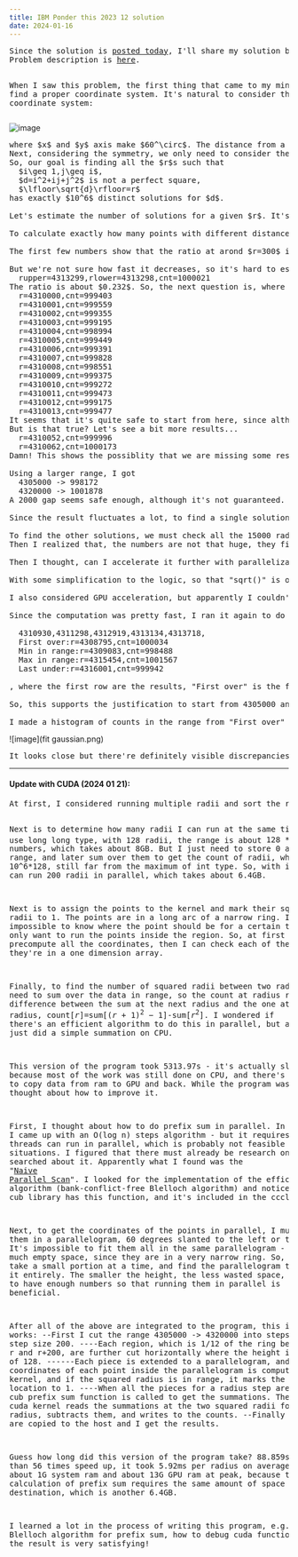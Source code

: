 ```yaml
---
title: IBM Ponder this 2023 12 solution
date: 2024-01-16
---
```

<link rel="stylesheet" href="/Yi-blog/css/styles.css">
<script src='https://cdnjs.cloudflare.com/ajax/libs/jquery/3.1.1/jquery.min.js' type='text/javascript'/>
<script src='https://cdnjs.cloudflare.com/ajax/libs/highlight.js/9.9.0/highlight.min.js' type='text/javascript'/>
<script src='https://cdnjs.cloudflare.com/ajax/libs/showdown/1.6.2/showdown.min.js' type='text/javascript'/>
<link href='https://cdnjs.cloudflare.com/ajax/libs/highlight.js/9.9.0/styles/default.min.css' id='markdown' rel='stylesheet'/>
<script>
    function loadScript(src){
      return new Promise(function(resolve, reject){
        let script = document.createElement(&#39;script&#39;);
        script.src = src;
        script.onload = () =&gt; resolve(script);
        script.onerror = () =&gt; reject(new Error(`Script load error for ${src}`));
        document.head.append(script);
      });
    }
    loadScript(&quot;https://yjian012.github.io/Yi-blog/js/markdown-highlight-in-blogger.js&quot;).then(script=&gt;loadScript(&quot;https://yjian012.github.io/Yi-blog/js/scripts.js&quot;));
  //https://mxp22.surge.sh/markdown-highlight-in-blogger.js
</script>
<pre>
Since the solution is <a href="https://research.ibm.com/haifa/ponderthis/solutions/December2023.html">posted today</a>, I'll share my solution below.
Problem description is <a href="https://research.ibm.com/haifa/ponderthis/challenges/December2023.html">here</a>.

When I saw this problem, the first thing that came to my mind is, to find a proper coordinate system. It's natural to consider the following coordinate system:
</pre>
![image](coor.png)
<pre>
where $x$ and $y$ axis make $60^\circ$. The distance from a point at $(i,j)$ to the origin is, $d=\sqrt{i^2+j^2-2ij\cos(120^\circ)}=\sqrt{i^2+j^2+ij}$.
Next, considering the symmetry, we only need to consider the points that's within $30^\circ$ to $x$ axis, or equavalently, from $30^\circ$ to $60^\circ$, i.e. $j\geq i$.
So, our goal is finding all the $r$s such that 
  $i\geq 1,j\geq i$,
  $d=i^2+ij+j^2$ is not a perfect square,
  $\lfloor\sqrt{d}\rfloor=r$
has exactly $10^6$ distinct solutions for $d$.

Let's estimate the number of solutions for a given $r$. It's easy to find the density of the points, $2/\sqrt 3$, and the area of the ring is close to $2\pi r$, so there are about $4\pi r/\sqrt 3$ points. If we only consider $1/12$ of the ring, there are $\pi r / 3\sqrt 3\approx 0.6r$ points. But a finite proportion of the points are on the circle, and different points may have the same distance, so the actual ratio should be smaller than $0.6$.

To calculate exactly how many points with different distances are there inside the ring of radius $r$, the range of $i$ is from $\lceil r/\sqrt 3\rceil$ to $r$, and we can find the range of $j$ by solving the quadratic equation. Iterating through them and using a hash set to exclude the duplicate distances, we can find the result.

The first few numbers show that the ratio at arond $r=300$ is about $0.4$. As $i$ and $j$ increase, intuitively, the probability that multiple $(i,j)$ pairs give the same $d$ may increase, so the ratio may decrease slowly. At $r=1000$, the ratio lowers to $0.342$.

But we're not sure how fast it decreases, so it's hard to estimate where exactly we should start at. Typically this kind of estimation can be solved by binary search. A simple binary search gives:
  rupper=4313299,rlower=4313298,cnt=1000021
The ratio is about $0.232$. So, the next question is, where exactly should we start at? Let's try $431000$. The first few results are,
  r=4310000,cnt=999403
  r=4310001,cnt=999559
  r=4310002,cnt=999355
  r=4310003,cnt=999195
  r=4310004,cnt=998994
  r=4310005,cnt=999449
  r=4310006,cnt=999391
  r=4310007,cnt=999828
  r=4310008,cnt=998551
  r=4310009,cnt=999375
  r=4310010,cnt=999272
  r=4310011,cnt=999473
  r=4310012,cnt=999175
  r=4310013,cnt=999477
It seems that it's quite safe to start from here, since although it fluctuates, it's still more or less far from 1000000.
But is that true? Let's see a bit more results...
  r=4310052,cnt=999996
  r=4310062,cnt=1000173
Damn! This shows the possiblity that we are missing some results that are less than 4310000.

Using a larger range, I got
  4305000 -> 998172
  4320000 -> 1001878
A 2000 gap seems safe enough, although it's not guaranteed. Let's use this range to start with.

Since the result fluctuates a lot, to find a single solution is not much different from finding all the solutions. We just simply check all the radii in range. But from the hint, it's much easier to find the palindrome solution, since the choices are much fewer. We just need to check 430?034 and 431?134. The result is 4313134.

To find the other solutions, we must check all the 15000 radii. Now, performance becomes an issue. It would take about 13 hours for the python program that I first wrote to complete.
Then I realized that, the numbers are not that huge, they fit in "int" type in C++, and the squares can be stored in a "long long". And indeed, it's much faster.

Then I thought, can I accelerate it further with parallelization? I was thinking of openMP, but while I browse relevant information, I learned that there's class for parallelization in C++17 STL. So, I figured out how to use "std::execution::par" to run the functions in parallel, which sped up the program by a factor of the number of cores, which is 4.

With some simplification to the logic, so that "sqrt()" is only called once in the calculation for each x-coordinate and radius where the rest are all integer operations, I managed to get the result in 5038.41s. The time per each radius is 5038.41s/15000 = 0.336s, really fast. Even without the multi-core parallelization, it would still be about 1.34s per radius, much faster than the speed they show on the solution page.

I also considered GPU acceleration, but apparently I couldn't simply put an STL hash set inside a CUDA kernel. I noticed that there are open source hash set implementations for CUDA, but it's probably not easy to integrate them into google colab. Anyway, I'll look into them when it's necessary.

Since the computation was pretty fast, I ran it again to do some statistics. The results are,

  4310930,4311298,4312919,4313134,4313718,
  First over:r=4308795,cnt=1000034
  Min in range:r=4309083,cnt=998488
  Max in range:r=4315454,cnt=1001567
  Last under:r=4316001,cnt=999942

, where the first row are the results, "First over" is the first radius whose count is greater or equal to 1000000, "Min in range" is the minimum count after "First over", and "Max in range" is the maximum before "Last under", which is the last radius whose count is below 1000000.

So, this supports the justification to start from 4305000 and end at 4320000, since there are fairly large gaps between them and "First over" and "Last under" respectively. It's unlikely that we're missing a solution outside the range.

I made a histogram of counts in the range from "First over" to "Last under" and fit it to a normal distribution:
</pre>
![image](fit gaussian.png)
<pre>
It looks close but there're definitely visible discrepancies. The sudden decrease near the boundary may be due to the cut-off, since if I extend the boundary, there will be more numbers filling in. So it's probably better to exclude the numbers that are close to the boundary. But even without them, the fit is still kind of off. I wonder what kind of distribution it is...
</pre>
<hr>
<h4>Update with CUDA (2024 01 21):</h4>
<pre>
At first, I considered running multiple radii and sort the result, but it's about 5 times slower (about 7 hours), which is expected because sorting is slow. Then, I thought about counting sort again. It takes much more space and time than a hash set if the numbers only cover a small portion of the range, but it can be easily parallelized. The ratio of squared radii to range is about $\frac{10^6}{(4.3\times 10^6+1)^2-(4.3\times 10^6)^2}\approx\frac{1}{8.6}$. It's not too bad.

Next is to determine how many radii I can run at the same time. If I use long long type, with 128 radii, the range is about $128*2*4320000\approx 2^{30}$ long long numbers, which takes about 8GB. But I just need to store 0 and 1 in the range, and later sum over them to get the count of radii, which is about 10^6*128, still far from the maximum of int type. So, with int type, I can run 200 radii in parallel, which takes about 6.4GB.

Next is to assign the points to the kernel and mark their squared radii to 1. The points are in a long arc of a narrow ring. It's impossible to know where the point should be for a certain thread if I only want to run the points inside the region. So, at first I just precompute all the coordinates, then I can check each of them, since now they're in a one dimension array.

Finally, to find the number of squared radii between two radii, I need to sum over the data in range, so the count at radius r is the difference between the sum at the next radius and the one at this radius, count[$r$]=sum[$(r+1)^2-1$]-sum[$r^2$]. I wondered if there's an efficient algorithm to do this in parallel, but at first I just did a simple summation on CPU.

This version of the program took 5313.97s - it's actually slower, because most of the work was still done on CPU, and there's extra effort to copy data from ram to GPU and back. While the program was running, I thought about how to improve it.

First, I thought about how to do prefix sum in parallel. In a minute, I came up with an O(log n) steps algorithm - but it requires that O(n) threads can run in parallel, which is probably not feasible in many situations. I figured that there must already be research on this, so I searched about it. Apparently what I found was the "<a href="https://developer.nvidia.com/gpugems/gpugems3/part-vi-gpu-computing/chapter-39-parallel-prefix-sum-scan-cuda">Naive Parallel Scan</a>". I looked for the implementation of the efficient algorithm (bank-conflict-free Blelloch algorithm) and noticed that the cub library has this function, and it's included in the cccl.

Next, to get the coordinates of the points in parallel, I must put them in a parallelogram, 60 degrees slanted to the left or to the right. It's impossible to fit them all in the same parallelogram - there's too much empty space, since they are in a very narrow ring. So, I can only take a small portion at a time, and find the parallelogram that covers it entirely. The smaller the height, the less wasted space, but it needs to have enough numbers so that running them in parallel is beneficial.

After all of the above are integrated to the program, this is how it works:
--First I cut the range 4305000 -> 4320000 into steps with step size 200.
----Each region, which is 1/12 of the ring between radius r and r+200, are further cut horizontally where the height is in steps of 128.
------Each piece is extended to a parallelogram, and the coordinates of each point inside the parallelogram is computed in a CUDA kernel, and if the squared radius is in range, it marks the data at that location to 1.
----When all the pieces for a radius step are done, the cub prefix sum function is called to get the summations. Then another cuda kernel reads the summations at the two squared radii for each radius, subtracts them, and writes to the counts.
--Finally the counts are copied to the host and I get the results.

Guess how long did this version of the program take? 88.859s!!! More than 56 times speed up, it took 5.92ms per radius on average. It used about 1G system ram and about 13G GPU ram at peak, because the calculation of prefix sum requires the same amount of space for the destination, which is another 6.4GB.

I learned a lot in the process of writing this program, e.g. the Blelloch algorithm for prefix sum, how to debug cuda functions, etc. And the result is very satisfying!
</pre>